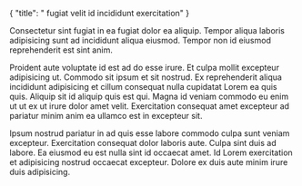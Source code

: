 {
  "title": " fugiat velit id incididunt exercitation"
}

Consectetur sint fugiat in ea fugiat dolor ea aliquip. Tempor aliqua laboris adipisicing sunt ad incididunt aliqua eiusmod. Tempor non id eiusmod reprehenderit est sint anim.

Proident aute voluptate id est ad do esse irure. Et culpa mollit excepteur adipisicing ut. Commodo sit ipsum et sit nostrud. Ex reprehenderit aliqua incididunt adipisicing et cillum consequat nulla cupidatat Lorem ea quis quis. Aliquip sit id aliquip quis est qui. Magna id veniam commodo eu enim ut ut ex ut irure dolor amet velit. Exercitation consequat amet excepteur ad pariatur minim anim ea ullamco est in excepteur sit.

Ipsum nostrud pariatur in ad quis esse labore commodo culpa sunt veniam excepteur. Exercitation consequat dolor laboris aute. Culpa sint duis ad labore. Ea eiusmod eu est nulla sint id occaecat amet. Id Lorem exercitation et adipisicing nostrud occaecat excepteur. Dolore ex duis aute minim irure duis adipisicing.